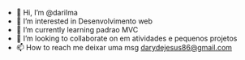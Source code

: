 - 👋 Hi, I’m @darilma
- 👀 I’m interested in  Desenvolvimento  web
- 🌱 I’m currently learning  padrao MVC
- 💞️ I’m looking to collaborate on  em atividades e pequenos projetos
- 📫 How to reach me  deixar uma  msg darydejesus86@gmail.com

<!---
darilma/darilma is a ✨ special ✨ repository because its `README.md` (this file) appears on your GitHub profile.
You can click the Preview link to take a look at your changes.
--->
